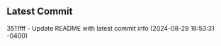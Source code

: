 
## Latest Commit
3511fff - Update README with latest commit info (2024-08-29 16:53:31 -0400) <Yunxi-Zhou>
